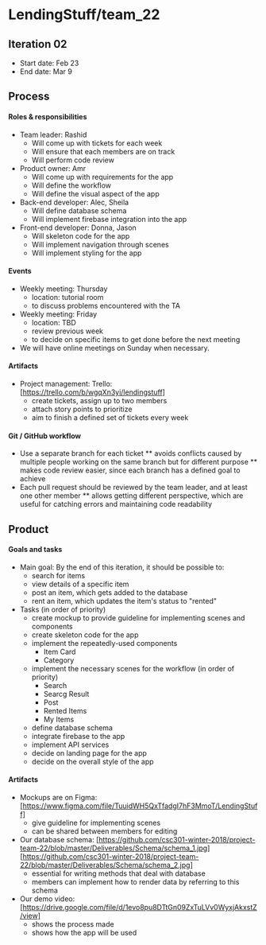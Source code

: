 # LendingStuff/team_22

## Iteration 02
 * Start date: Feb 23
 * End date: Mar 9

## Process

#### Roles & responsibilities

 * Team leader: Rashid
 	* Will come up with tickets for each week
 	* Will ensure that each members are on track
 	* Will perform code review
 * Product owner: Amr
 	* Will come up with requirements for the app
 	* Will define the workflow
 	* Will define the visual aspect of the app
 * Back-end developer: Alec, Sheila
 	* Will define database schema
 	* Will implement firebase integration into the app
 * Front-end developer: Donna, Jason
 	* Will skeleton code for the app
 	* Will implement navigation through scenes
 	* Will implement styling for the app

#### Events

 * Weekly meeting: Thursday
 	* location: tutorial room
 	* to discuss problems encountered with the TA
 * Weekly meeting: Friday
 	* location: TBD
 	* review previous week
 	* to decide on specific items to get done before the next meeting
 * We will have online meetings on Sunday when necessary.

#### Artifacts

 * Project management: Trello: [https://trello.com/b/wgqXn3yi/lendingstuff]
 	* create tickets, assign up to two members
 	* attach story points to prioritize
 	* aim to finish a defined set of tickets every week

#### Git / GitHub workflow

 * Use a separate branch for each ticket
 	** avoids conflicts caused by multiple people working on the same branch but for different purpose
 	** makes code review easier, since each branch has a defined goal to achieve
 * Each pull request should be reviewed by the team leader, and at least one other member
 	** allows getting different perspective, which are useful for catching errors and maintaining code readability


## Product

#### Goals and tasks

 * Main goal: By the end of this iteration, it should be possible to:
 	* search for items
 	* view details of a specific item
 	* post an item, which gets added to the database
 	* rent an item, which updates the item's status to "rented"
 * Tasks (in order of priority)
 	* create mockup to provide guideline for implementing scenes and components
 	* create skeleton code for the app
 	* implement the repeatedly-used components
 		* Item Card
 		* Category
 	* implement the necessary scenes for the workflow (in order of priority)
 		* Search
 		* Searcg Result
 		* Post
 		* Rented Items
 		* My Items
 	* define database schema
 	* integrate firebase to the app
 	* implement API services
 	* decide on landing page for the app
 	* decide on the overall style of the app

#### Artifacts

 * Mockups are on Figma: [https://www.figma.com/file/TuuidWH5QxTfadgI7hF3MmoT/LendingStuff]
 	* give guideline for implementing scenes
 	* can be shared between members for editing
 * Our database schema: [https://github.com/csc301-winter-2018/project-team-22/blob/master/Deliverables/Schema/schema_1.jpg] [https://github.com/csc301-winter-2018/project-team-22/blob/master/Deliverables/Schema/schema_2.jpg]
 	* essential for writing methods that deal with database
 	* members can implement how to render data by referring to this schema
 * Our demo video: [https://drive.google.com/file/d/1evo8pu8DTtGn09ZxTuLVv0WyxjAkxstZ/view]
 	* shows the process made
 	* shows how the app will be used

